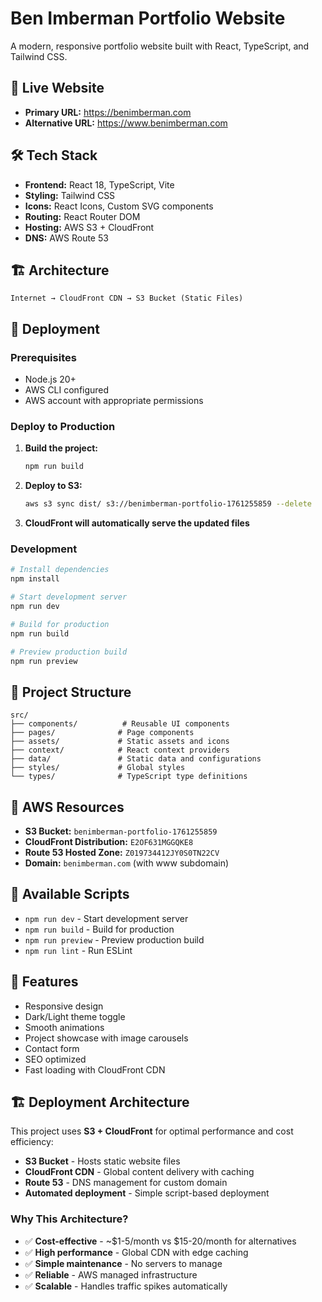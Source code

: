 # Ben Imberman Portfolio Website

A modern, responsive portfolio website built with React, TypeScript, and Tailwind CSS.

## 🚀 Live Website

- **Primary URL:** https://benimberman.com
- **Alternative URL:** https://www.benimberman.com

## 🛠️ Tech Stack

- **Frontend:** React 18, TypeScript, Vite
- **Styling:** Tailwind CSS
- **Icons:** React Icons, Custom SVG components
- **Routing:** React Router DOM
- **Hosting:** AWS S3 + CloudFront
- **DNS:** AWS Route 53

## 🏗️ Architecture

```
Internet → CloudFront CDN → S3 Bucket (Static Files)
```

## 🚀 Deployment

### Prerequisites

- Node.js 20+
- AWS CLI configured
- AWS account with appropriate permissions

### Deploy to Production

1. **Build the project:**
   ```bash
   npm run build
   ```

2. **Deploy to S3:**
   ```bash
   aws s3 sync dist/ s3://benimberman-portfolio-1761255859 --delete
   ```

3. **CloudFront will automatically serve the updated files**

### Development

```bash
# Install dependencies
npm install

# Start development server
npm run dev

# Build for production
npm run build

# Preview production build
npm run preview
```

## 📁 Project Structure

```
src/
├── components/          # Reusable UI components
├── pages/              # Page components
├── assets/             # Static assets and icons
├── context/            # React context providers
├── data/               # Static data and configurations
├── styles/             # Global styles
└── types/              # TypeScript type definitions
```

## 🔧 AWS Resources

- **S3 Bucket:** `benimberman-portfolio-1761255859`
- **CloudFront Distribution:** `E2OF631MGGQKE8`
- **Route 53 Hosted Zone:** `Z019734412JY0S0TN22CV`
- **Domain:** `benimberman.com` (with www subdomain)

## 📝 Available Scripts

- `npm run dev` - Start development server
- `npm run build` - Build for production
- `npm run preview` - Preview production build
- `npm run lint` - Run ESLint

## 🎨 Features

- Responsive design
- Dark/Light theme toggle
- Smooth animations
- Project showcase with image carousels
- Contact form
- SEO optimized
- Fast loading with CloudFront CDN

## 🏗️ Deployment Architecture

This project uses **S3 + CloudFront** for optimal performance and cost efficiency:

- **S3 Bucket** - Hosts static website files
- **CloudFront CDN** - Global content delivery with caching
- **Route 53** - DNS management for custom domain
- **Automated deployment** - Simple script-based deployment

### Why This Architecture?

- ✅ **Cost-effective** - ~$1-5/month vs $15-20/month for alternatives
- ✅ **High performance** - Global CDN with edge caching
- ✅ **Simple maintenance** - No servers to manage
- ✅ **Reliable** - AWS managed infrastructure
- ✅ **Scalable** - Handles traffic spikes automatically
